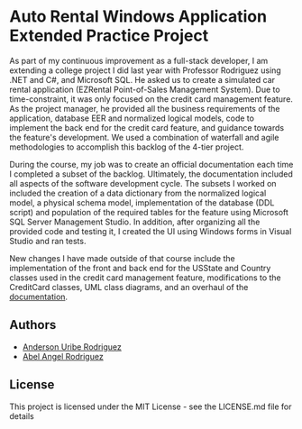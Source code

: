 # Auto Rental Windows Application Extended Practice Project

As part of my continuous improvement as a full-stack developer, I am extending a college project I did last year with Professor Rodriguez using .NET and C#, and Microsoft SQL. He asked us to create a simulated car rental application (EZRental Point-of-Sales Management System). Due to time-constraint, it was only focused on the credit card management feature. As the project manager, he provided all the business requirements of the application, database EER and normalized logical models, code to implement the back end for the credit card feature, and guidance towards the feature's development. We used a combination of waterfall and agile methodologies to accomplish this backlog of the 4-tier project.

During the course, my job was to create an official documentation each time I completed a subset of the backlog. Ultimately, the documentation included all aspects of the software development cycle. The subsets I worked on included the creation of a data dictionary from the normalized logical model, a physical schema model, implementation of the database (DDL script) and population of the required tables for the feature using Microsoft SQL Server Management Studio. In addition, after organizing all the provided code and testing it, I created the UI using Windows forms in Visual Studio and ran tests.

New changes I have made outside of that course include the implementation of the front and back end for the USState and Country classes used in the credit card management feature, modifications to the CreditCard classes, UML class diagrams, and an overhaul of the [documentation](Docs/EZRental_Wndows_App_Documentation.pdf).

## Authors
- [Anderson Uribe Rodriguez](https://andersonuribe.com)
- [Abel Angel Rodriguez](https://www.linkedin.com/in/arodriguez1212/)

## License
This project is licensed under the MIT License - see the LICENSE.md file for details
